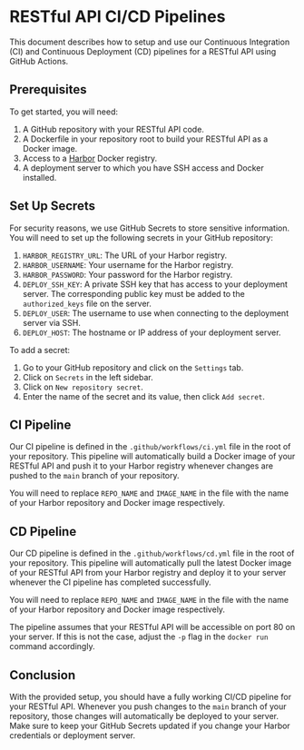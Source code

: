 # RESTful API CI/CD Pipelines

This document describes how to setup and use our Continuous Integration (CI) and Continuous Deployment (CD) pipelines for a RESTful API using GitHub Actions.

## Prerequisites

To get started, you will need:

1. A GitHub repository with your RESTful API code.
2. A Dockerfile in your repository root to build your RESTful API as a Docker image.
3. Access to a [Harbor](https://goharbor.io/) Docker registry.
4. A deployment server to which you have SSH access and Docker installed.

## Set Up Secrets

For security reasons, we use GitHub Secrets to store sensitive information. You will need to set up the following secrets in your GitHub repository:

1. `HARBOR_REGISTRY_URL`: The URL of your Harbor registry.
2. `HARBOR_USERNAME`: Your username for the Harbor registry.
3. `HARBOR_PASSWORD`: Your password for the Harbor registry.
4. `DEPLOY_SSH_KEY`: A private SSH key that has access to your deployment server. The corresponding public key must be added to the `authorized_keys` file on the server.
5. `DEPLOY_USER`: The username to use when connecting to the deployment server via SSH.
6. `DEPLOY_HOST`: The hostname or IP address of your deployment server.

To add a secret:

1. Go to your GitHub repository and click on the `Settings` tab.
2. Click on `Secrets` in the left sidebar.
3. Click on `New repository secret`.
4. Enter the name of the secret and its value, then click `Add secret`.

## CI Pipeline

Our CI pipeline is defined in the `.github/workflows/ci.yml` file in the root of your repository. This pipeline will automatically build a Docker image of your RESTful API and push it to your Harbor registry whenever changes are pushed to the `main` branch of your repository.

You will need to replace `REPO_NAME` and `IMAGE_NAME` in the file with the name of your Harbor repository and Docker image respectively.

## CD Pipeline

Our CD pipeline is defined in the `.github/workflows/cd.yml` file in the root of your repository. This pipeline will automatically pull the latest Docker image of your RESTful API from your Harbor registry and deploy it to your server whenever the CI pipeline has completed successfully.

You will need to replace `REPO_NAME` and `IMAGE_NAME` in the file with the name of your Harbor repository and Docker image respectively.

The pipeline assumes that your RESTful API will be accessible on port 80 on your server. If this is not the case, adjust the `-p` flag in the `docker run` command accordingly.

## Conclusion

With the provided setup, you should have a fully working CI/CD pipeline for your RESTful API. Whenever you push changes to the `main` branch of your repository, those changes will automatically be deployed to your server. Make sure to keep your GitHub Secrets updated if you change your Harbor credentials or deployment server.

